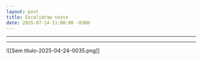 ```yaml
---
layout: post
title: Excalidraw teste
date: 2025-07-14 11:00:00 -0300
---
```


---
---


![[Sem título-2025-04-24-0035.png]]